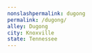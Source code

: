 ```yaml
---
﻿nonslashpermalink: dugong
permalink: /dugong/
alley: Dugong
city: Knoxville
state: Tennessee
---
```

